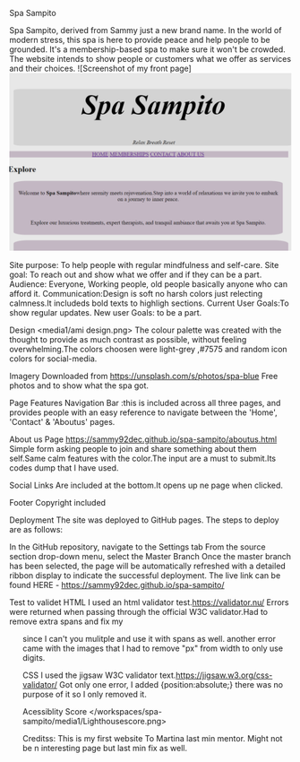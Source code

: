 Spa Sampito

Spa Sampito, derived from Sammy just a new brand name. In the world of modern stress, this spa is here to provide peace and help people to be grounded. It's a membership-based spa to make sure it won't be crowded.
The website intends to show people or customers what we offer as services and their choices.
![Screenshot of my front page] <img src=media1/front-page.png/>

Site purpose: To help people with regular mindfulness and self-care.
Site goal: To reach out and show what we offer and if they can be a part.
Audience: Everyone, Working people, old people basically anyone who can afford it.
Communication:Design is soft no harsh colors just relecting calmness.It includeds bold texts to highligh sections.
Current User Goals:To show regular updates.
New user Goals: to be a part.

Design <media1/ami design.png>
The colour palette was created with the thought to provide as much contrast as possible, without feeling overwhelming.The colors choosen were light-grey ,#7575 and random icon colors for social-media.

Imagery
Downloaded from <https://unsplash.com/s/photos/spa-blue>
Free photos and to show what the spa got.


Page Features
Navigation Bar :this is included across all three pages, and provides people with an easy reference to navigate between the 'Home', 'Contact' & 'Aboutus' pages.


About us Page <https://sammy92dec.github.io/spa-sampito/aboutus.html> 
Simple form asking people to join and share something about them self.Same calm features with the color.The input are a must to submit.Its codes dump that I have used.

Social Links 
Are included at the bottom.It opens up ne page when clicked.

Footer 
Copyright included

Deployment
The site was deployed to GitHub pages. The steps to deploy are as follows:

In the GitHub repository, navigate to the Settings tab
From the source section drop-down menu, select the Master Branch
Once the master branch has been selected, the page will be automatically refreshed with a detailed ribbon display to indicate the successful deployment.
The live link can be found HERE - <https://sammy92dec.github.io/spa-sampito/>

 Test to validet
HTML
I used an html validator test.<https://validator.nu/>
Errors were returned when passing through the official W3C validator.Had to remove extra spans and fix my <ol> since I can't you mulitple and use it with spans as well.
another error came with the images that I had to remove "px" from width to only use digits.

CSS
I used the jigsaw W3C validator text.<https://jigsaw.w3.org/css-validator/>
Got only one error, I added {position:absolute;} there was no purpose of it so I only removed it.

Acessiblity Score
</workspaces/spa-sampito/media1/Lighthousescore.png>

Creditss:
This is my first website
To Martina last min mentor.
Might not be n interesting page but last min fix as well.
